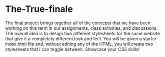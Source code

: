 # The-True-finale
The final project brings together all of the concepts that we have been working on this term in our assignments, class activities, and discussions. The overall idea is to design two different stylesheets for the same website that give it a completely different look and feel. You will be given a starter index.html file and, without editing any of the HTML, you will create two stylesheets that I can toggle between. Showcase your CSS skills! 
